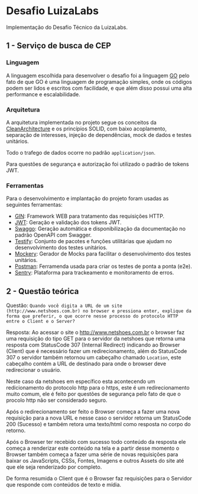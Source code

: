 # Desafio LuizaLabs
Implementação do Desafio Técnico da LuizaLabs.

## 1 - Serviço de busca de CEP

### Linguagem
A linguagem escolhida para desenvolver o desafio foi a linguagem [GO](https://go.dev/) pelo fato de que GO é uma linguagem de programação simples, onde os códigos podem ser lidos e escritos com facilidade, e que além disso possui uma alta performance e escalabilidade.

### Arquitetura
A arquitetura implementada no projeto segue os conceitos da [CleanArchitecture](https://blog.cleancoder.com/uncle-bob/2012/08/13/the-clean-architecture.html) e os princípios SOLID, com baixo acoplamento, separação de interesses, injeção de dependências, mock de dados e testes unitários.

Todo o trafego de dados ocorre no padrão `application/json`.

Para questões de segurança e autorização foi utilizado o padrão de tokens JWT.

### Ferramentas
Para o desenvolvimento e implantação do projeto foram usadas as seguintes ferramentas:
- [GIN](https://github.com/gin-gonic/gin): Framework WEB para tratamento das requisições HTTP.
- [JWT](github.com/golang-jwt/jwt): Geração e validação dos tokens JWT.
- [Swaggo](github.com/swaggo/gin-swagger): Geração automática e disponibilização da documentação no padrão OpenAPI com Swagger.
- [Testify](https://github.com/stretchr/testify): Conjunto de pacotes e funções utilitárias que ajudam no desenvolvimento dos testes unitários.
- [Mockery](https://github.com/vektra/mockery): Gerador de Mocks para facilitar o desenvolvimento dos testes unitários.
- [Postman](https://www.postman.com/): Ferramenda usada para criar os testes de ponta a ponta (e2e).
- [Sentry](https://sentry.io/): Plataforma para trackeamento e monitoramento de erros.


## 2 - Questão teórica
Questão: `Quando você digita a URL de um site (http://www.netshoes.com.br) no browser e pressiona enter, explique da forma que preferir, o que ocorre nesse processo do protocolo HTTP entre o Client e o Server?`

Resposta: Ao acessar o site o http://www.netshoes.com.br o browser faz uma requisição do tipo GET para o servidor da netshoes que retorna uma resposta com StatusCode 307 (Internal Redirect) indicando ao Browser (Client) que é necessário fazer um redirecionamento, além do StatusCode 307 o servidor também retornou um cabeçalho chamado `Location`, este cabeçalho contém a URL de destinado para onde o browser deve redirecionar o usuário. 

Neste caso da netshoes em específico esta acontecendo um redicionamento do protocolo http para o https, este é um redirecionamento muito comum, ele é feito por questões de segurança pelo fato de que o procolo http não ser considerado seguro.

Após o redirecionamento ser feito o Browser começa a fazer uma nova requisição para a nova URL e nesse caso o servidor retorna um StatusCode 200 (Sucesso) e também retora uma texto/html como resposta no corpo do retorno. 

Após o Browser ter recebido com sucesso todo conteúdo da resposta ele começa a renderizar este conteúdo na tela e a partir desse momento o Browser também começa a fazer uma série de novas requisições para baixar os JavaScripts, CSSs, Fontes, Imagens e outros Assets do site até que ele seja renderizado por completo.

De forma resumida o Client que é o Browser faz requisições para o Servidor que responde com conteúdos de texto e mídia. 